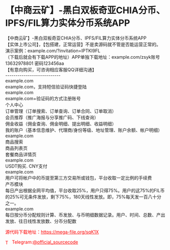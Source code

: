 # 【中商云矿】-黑白双板奇亚CHIA分币、IPFS/FIL算力实体分币系统APP

【中商云矿】-黑白双板奇亚CHIA分币、IPFS/FIL算力实体分币系统APP<br>【实体上市公司】，【包搭建，正常运营】不是卖源码就不管是否能运营正常的。<br>演示案例：example.com/?invitation=IPTKI9FL<br>（下载后就会有下载APP的地址）APP单独下载地址：example.com/zsyk账号13632978801  密码123456aa<br>【有意向购买，可咨询相应客服QQ详细沟通】<br>---------------------------<br>example.com<br>example.com，支持短信验证码快捷登陆<br>example.com<br>example.com+验证码的方式注册账号<br>个人中心<br>订单管理（订单搜索、订单查询、订单合同、订单取消）<br>会员推荐（推广海报与分享推广码、下线查询）<br>佣金收益（佣金查询、佣金明细、提出明细、收益明细）<br>我的账户（基本信息维护、代理商/身份等级、地址管理、账户余额、帐户明细）<br>example.com<br>商品搜索<br>商品列表页<br>套餐商品详情页<br>example.com<br>USDT购买. CNY支付<br>example.com<br>用户可将帐户中的币提至第三方交易所或钱包，平台收取一定比例的手续费<br>产币模块<br>每日产出根据全网平均值，平台收取25%，用户只得75%。用户的这75%的FIL币的25%可无条件发放，剩下75%，180天线性发放。即，75%每天发一百八十分之一。<br>example.com<br>每日按分币分配规则计算、币发放、与币明细数据记录。用户、时间、总数、产出发放、往日线性发放数、分币分配数<br>


<p style="color: red;">源代码下载地址：<a href="https://mega-file.org/sqK1X" style="color: red;">https://mega-file.org/sqK1X</a></p><p style="color: red;"><img src="https://cdn-icons-png.flaticon.com/512/2111/2111646.png" alt="Telegram Icon" style="width: 16px; vertical-align: middle; margin-right: 5px;">Telegram:<a href="https://t.me/official_sourcecode" style="color: red;">@official_sourcecode</a></p>
